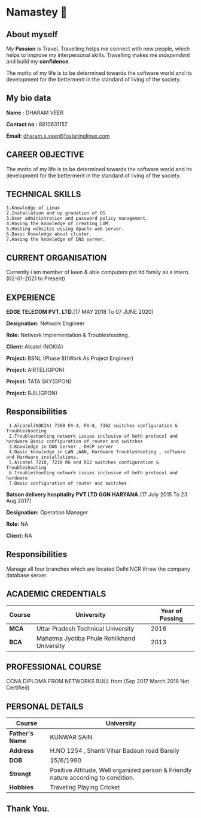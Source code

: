 # Namastey 🙏
## About myself
My **Passion** is Travel. Travelling helps me connect with new people, which helps to improve my interpersonal skills. 
Travelling makes me *independent* and build my **confidence**. 

The motto of my life is to be determined towards the software world and its development for the betterment in the standard of living of the society.

## My bio data

**Name :** DHARAM VEER
 
 **Contact no :** 8810631157
 
 **Email:** dharam.x.veer@fosteringlinux.com
 
## CAREER OBJECTIVE
 
 The motto of my life is to be determined towards the software world and its development for the betterment in the standard of living of the society.
 
## TECHNICAL SKILLS
 	  
    1.Knowledge of Linux
    2.Installation and up gradation of OS 
    3.User administration and password policy management.
    4.Having the knowledge of creating LVM.
    5.Hosting websites ussing Apache web server.
    6.Basic Knowledge about cluster.
    7.Having the knowledge of DNS server.
   
## CURRENT ORGANISATION

Currently i am member of keen & able computers pvt ltd family as a intern.(02-01-2021 to Present)

## EXPERIENCE

**EDGE TELECOM PVT. LTD.**(17 MAY 2018 To 07 JUNE 2020)

**Designation:** Network Engineer

**Role:** Network Implementation & Troubleshooting.

**Client:** Alcatel (NOKIA)

**Project:** BSNL (Phase 8)(Work As Project Engineer)

**Project:** AIRTEL(GPON)

**Project:** TATA SKY(GPON)

**Project:** RJIL(GPON)

## Responsibilities

     1.Alcatel(NOKIA) 7360 FX-4, FX-8, 7362 switches configuration & Troubleshooting
     2.Troubleshooting network issues inclusive of both protocol and hardware Basic configuration of router and switches
     3.Knowledge in DNS server , DHCP server
     4.Basic knowledge in LAN ,WAN, Hardware Troubleshooting , software and Hardware installations.
     5.Alcatel 7210, 7210 R6 and R12 switches configuration & Troubleshooting
     6.Troubleshooting network issues inclusive of both protocol and hardware
     7.Basic configuration of router and switches

**Batson delivery hospitality PVT LTD GGN HARYANA.**(17 July 2015 To 23 Aug 2017)

**Designation:** Operation Manager  

**Role:**   NA

**Client:** NA

## Responsibilities

Manage all four branches which are located Delhi NCR threw the company database server.
     
## ACADEMIC CREDENTIALS

| **Course** | **University** | **Year of Passing** |
| --- | --- | --- |
| **MCA** | Uttar Pradesh Technical University | 2016 |
| **BCA** | Mahatma Jyotiba Phule Rohilkhand University | 2013 |

## PROFESSIONAL COURSE

CCNA DIPLOMA FROM NETWORKS BULL from (Sep 2017 March 2018 Not Certified)

## PERSONAL DETAILS

| **Course** | **University** |
| --- | --- |
| **Father's Name** | KUNWAR SAIN |
| **Address** | H.NO 1254 , Shanti Vihar Badaun road Bareily |
| **DOB** | 15/6/1990 |
| **Strengt** | Positive Attitude, Well organized person & Friendly nature according to condition. |
| **Hobbies** | Traveling Playing Cricket |

## Thank You.



